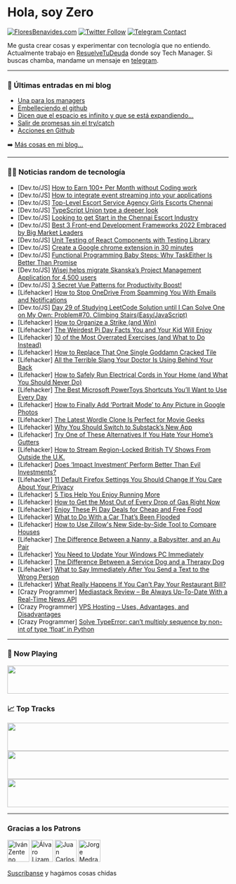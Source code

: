 # Hola, soy Zero

[![FloresBenavides.com](https://img.shields.io/website?down_message=oops&label=MiBlog&style=for-the-badge&up_message=online&url=https%3A%2F%2Ffloresbenavides.com)](https://floresbenavides.com) [![Twitter Follow](https://img.shields.io/twitter/follow/ZeroDragon?color=%231DA1F2&label=Follow&logo=twitter&logoColor=ffffff&style=for-the-badge)](https://twitter.com/zerodragon) [![Telegram Contact](https://img.shields.io/badge/escr%C3%ADbeme-ZeroDragon-%2326A5E4?style=for-the-badge&logo=telegram)](https://t.me/zerodragon)

Me gusta crear cosas y experimentar con tecnología que no entiendo.
Actualmente trabajo en [ResuelveTuDeuda](http://github.com/resuelve) donde soy Tech Manager.
Si buscas chamba, mandame un mensaje en [telegram](https://t.me/zerodragon).

---

### 📕 Últimas entradas en mi blog
<!-- BLOG-POST-LIST:START -->
- [Una para los managers](https://floresbenavides.com/una-para-los-managers/)
- [Embelleciendo el github](https://floresbenavides.com/embelleciendo-el-github/)
- [Dicen que el espacio es infinito y que se está expandiendo…](https://floresbenavides.com/dicen-que-el-espacio-es-infinito-y-que-se-esta-expandiendo/)
- [Salir de promesas sin el try/catch](https://floresbenavides.com/salir-de-promesas-sin-el-try-catch/)
- [Acciones en Github](https://floresbenavides.com/acciones-en-github/)
<!-- BLOG-POST-LIST:END -->

➡️ [Más cosas en mi blog...](https://floresbenavides.com)

---

### 👨‍💻 Noticias random de tecnología
<!-- TECH-POSTS:START -->
- [Dev.to/JS] [How to Earn 100+ Per Month without Coding work](https://dev.to/hillarywhite/how-to-earn-100-per-month-without-coding-work-26m3)
- [Dev.to/JS] [How to integrate event streaming into your applications](https://dev.to/fauna/how-to-integrate-event-streaming-into-your-applications-15bf)
- [Dev.to/JS] [Top-Level Escort Service Agency Girls Escorts Chennai](https://dev.to/riyasharmachennai/top-level-escort-service-agency-girls-escorts-chennai-25af)
- [Dev.to/JS] [TypeScript Union type a deeper look](https://dev.to/dailydevtips1/typescript-union-type-a-deeper-look-2n6p)
- [Dev.to/JS] [Looking to get Start in the Chennai Escort Industry](https://dev.to/riyasharmachennai/looking-to-get-start-in-the-chennai-escort-industry-282l)
- [Dev.to/JS] [Best 3 Front-end Development Frameworks 2022 Embraced by Big Market Leaders](https://dev.to/himadripatelace/best-3-front-end-development-frameworks-2022-embraced-by-big-market-leaders-gil)
- [Dev.to/JS] [Unit Testing of React Components with Testing Library](https://dev.to/iamashusahoo/unit-testing-of-react-components-with-testing-library-4nob)
- [Dev.to/JS] [Create a Google chrome extension in 30 minutes](https://dev.to/gopalkrish23/create-a-google-chrome-extension-in-30-minutes-5he9)
- [Dev.to/JS] [Functional Programming Baby Steps: Why TaskEither Is Better Than Promise](https://dev.to/mkessy/functional-programming-baby-steps-why-taskeither-is-better-than-promise-35j0)
- [Dev.to/JS] [Wisej helps migrate Skanska’s Project Management Application for 4,500 users](https://dev.to/iceteagroup/wisej-helps-migrate-skanskas-project-management-application-for-4500-users-1jd9)
- [Dev.to/JS] [3 Secret Vue Patterns for Productivity Boost!](https://dev.to/matheusgomes062/3-secret-vue-patterns-for-productivity-boost-5hhm)
- [Lifehacker] [How to Stop OneDrive From Spamming You With Emails and Notifications](https://lifehacker.com/how-to-stop-onedrive-from-spamming-you-with-emails-and-1848633234)
- [Dev.to/JS] [Day 29 of Studying LeetCode Solution until I Can Solve One on My Own: Problem#70. Climbing Stairs&lpar;Easy/JavaScript&rpar;](https://dev.to/devuser1/day-29-of-studying-leetcode-solution-until-i-can-solve-one-on-my-own-problem70-climbing-stairseasyjavascript-15a7)
- [Lifehacker] [How to Organize a Strike &lpar;and Win&rpar;](https://lifehacker.com/how-to-organize-a-strike-and-win-1848628319)
- [Lifehacker] [The Weirdest Pi Day Facts You and Your Kid Will Enjoy](https://lifehacker.com/the-weirdest-pi-day-facts-you-and-your-kid-will-enjoy-1848637107)
- [Lifehacker] [10 of the Most Overrated Exercises &lpar;and What to Do Instead&rpar;](https://lifehacker.com/10-of-the-most-overrated-exercises-and-what-to-do-inst-1848635603)
- [Lifehacker] [How to Replace That One Single Goddamn Cracked Tile](https://lifehacker.com/how-to-replace-that-one-single-goddamn-cracked-tile-1848635815)
- [Lifehacker] [All the Terrible Slang Your Doctor Is Using Behind Your Back](https://lifehacker.com/all-the-terrible-slang-your-doctor-is-using-behind-your-1848635237)
- [Lifehacker] [How to Safely Run Electrical Cords in Your Home &lpar;and What You Should Never Do&rpar;](https://lifehacker.com/how-to-safely-run-electrical-cords-in-your-home-and-wh-1848634721)
- [Lifehacker] [The Best Microsoft PowerToys Shortcuts You’ll Want to Use Every Day](https://lifehacker.com/the-best-microsoft-powertoys-shortcuts-you-ll-want-to-u-1848634350)
- [Lifehacker] [How to Finally Add ‘Portrait Mode’ to Any Picture in Google Photos](https://lifehacker.com/how-to-finally-add-portrait-mode-to-any-picture-in-go-1848634854)
- [Lifehacker] [The Latest Wordle Clone Is Perfect for Movie Geeks](https://lifehacker.com/the-latest-wordle-clone-is-perfect-for-movie-geeks-1848635062)
- [Lifehacker] [Why You Should Switch to Substack’s New App](https://lifehacker.com/why-you-should-switch-to-substack-s-new-app-1848634159)
- [Lifehacker] [Try One of These Alternatives If You Hate Your Home’s Gutters](https://lifehacker.com/try-one-of-these-alternatives-if-you-hate-your-home-s-g-1848633152)
- [Lifehacker] [How to Stream Region-Locked British TV Shows From Outside the U.K.](https://lifehacker.com/how-to-stream-region-locked-british-tv-shows-from-outsi-1848632205)
- [Lifehacker] [Does ‘Impact Investment’ Perform Better Than Evil Investments?](https://lifehacker.com/does-impact-investment-perform-better-than-evil-inves-1848621379)
- [Lifehacker] [11 Default Firefox Settings You Should Change If You Care About Your Privacy](https://lifehacker.com/11-default-firefox-settings-you-should-change-if-you-ca-1848626750)
- [Lifehacker] [5 Tips Help You Enjoy Running More](https://lifehacker.com/5-tips-help-you-enjoy-running-more-1848631022)
- [Lifehacker] [How to Get the Most Out of Every Drop of Gas Right Now](https://lifehacker.com/how-to-get-the-most-out-of-every-drop-of-gas-right-now-1848630417)
- [Lifehacker] [Enjoy These Pi Day Deals for Cheap and Free Food](https://lifehacker.com/enjoy-these-pi-day-deals-for-cheap-and-free-food-1848627755)
- [Lifehacker] [What to Do With a Car That’s Been Flooded](https://lifehacker.com/what-to-do-with-a-car-that-s-been-flooded-1848629031)
- [Lifehacker] [How to Use Zillow&#39;s New Side-by-Side Tool to Compare Houses](https://lifehacker.com/how-to-use-zillows-new-side-by-side-tool-to-compare-hou-1848628409)
- [Lifehacker] [The Difference Between a Nanny, a Babysitter, and an Au Pair](https://lifehacker.com/the-difference-between-a-nanny-a-babysitter-and-an-au-1848628976)
- [Lifehacker] [You Need to Update Your Windows PC Immediately](https://lifehacker.com/you-need-to-update-your-windows-pc-immediately-1848630370)
- [Lifehacker] [The Difference Between a Service Dog and a Therapy Dog](https://lifehacker.com/the-difference-between-a-service-dog-and-a-therapy-dog-1848627962)
- [Lifehacker] [What to Say Immediately After You Send a Text to the Wrong Person](https://lifehacker.com/what-to-say-immediately-after-you-send-a-text-to-the-wr-1848629020)
- [Lifehacker] [What Really Happens If You Can&#39;t Pay Your Restaurant Bill?](https://lifehacker.com/what-really-happens-if-you-cant-pay-your-restaurant-bil-1848629366)
- [Crazy Programmer] [Mediastack Review – Be Always Up-To-Date With a Real-Time News API](https://www.thecrazyprogrammer.com/2022/03/mediastack-review.html)
- [Crazy Programmer] [VPS Hosting – Uses, Advantages, and Disadvantages](https://www.thecrazyprogrammer.com/2022/03/vps-hosting.html)
- [Crazy Programmer] [Solve TypeError: can’t multiply sequence by non-int of type ‘float’ in Python](https://www.thecrazyprogrammer.com/2022/03/cant-multiply-sequence-by-non-int-of-type-float.html)<!-- TECH-POSTS:END -->

---

### 🎵 Now Playing
<a href="https://spotify-now-playing-dun.vercel.app/now-playing?open"><img src="https://spotify-now-playing-dun.vercel.app/now-playing" width="540" height="64"></a>

### 📈 Top Tracks
<a href="https://spotify-now-playing-dun.vercel.app/top-tracks?i=1&open"><img src="https://spotify-now-playing-dun.vercel.app/top-tracks?i=1" width="540" height="64"></a>
<a href="https://spotify-now-playing-dun.vercel.app/top-tracks?i=2&open"><img src="https://spotify-now-playing-dun.vercel.app/top-tracks?i=2" width="540" height="64"></a>
<a href="https://spotify-now-playing-dun.vercel.app/top-tracks?i=3&open"><img src="https://spotify-now-playing-dun.vercel.app/top-tracks?i=3" width="540" height="64"></a>

---

### Gracias a los Patrons
[<img src="https://avatars.githubusercontent.com/u/243380?v=4" alt="Iván Zenteno" width="50px">](https://github.com/k001) [<img src="https://avatars.githubusercontent.com/u/19955639?v=4" alt="Álvaro Lizama" width="50px">](https://github.com/alvarolizama) [<img src="https://avatars.githubusercontent.com/u/2718753?v=4" alt="Juan Carlos Ruiz" width="50px">](https://github.com/JuanCrg90) [<img src="https://avatars.githubusercontent.com/u/37025?v=4" alt="Jorge Medrano" width="50px">](https://github.com/h1pp1e) 

[Suscríbanse](https://www.patreon.com/zerodragon) y hagámos cosas chidas
